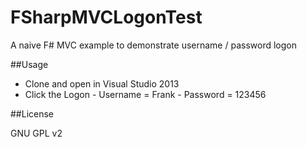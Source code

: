 FSharpMVCLogonTest
==================

A naive F# MVC example to demonstrate username / password logon

##Usage

- Clone and open in Visual Studio 2013
- Click the Logon
		- Username = Frank
		- Password = 123456

##License

GNU GPL v2